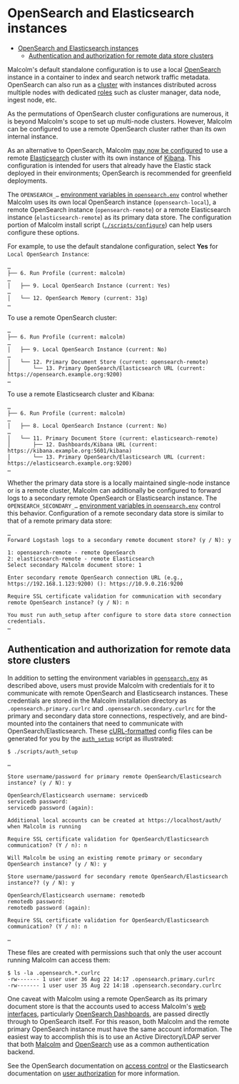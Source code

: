 # <a name="OpenSearchInstance"></a>OpenSearch and Elasticsearch instances

* [OpenSearch and Elasticsearch instances](#OpenSearchInstance)
    - [Authentication and authorization for remote data store clusters](#OpenSearchAuth)

Malcolm's default standalone configuration is to use a local [OpenSearch](https://opensearch.org/) instance in a container to index and search network traffic metadata. OpenSearch can also run as a [cluster](https://opensearch.org/docs/latest/opensearch/cluster/) with instances distributed across multiple nodes with dedicated [roles](https://opensearch.org/docs/latest/opensearch/cluster/#nodes) such as cluster manager, data node, ingest node, etc.

As the permutations of OpenSearch cluster configurations are numerous, it is beyond Malcolm's scope to set up multi-node clusters. However, Malcolm can be configured to use a remote OpenSearch cluster rather than its own internal instance.

As an alternative to OpenSearch, Malcolm [may now be configured](https://github.com/idaholab/Malcolm/issues/258) to use a remote [Elasticsearch](https://www.elastic.co/elasticsearch/) cluster with its own instance of [Kibana](https://www.elastic.co/kibana). This configuration is intended for users that already have the Elastic stack deployed in their environments; OpenSearch is recommended for greenfield deployments.

The `OPENSEARCH_…` [environment variables in `opensearch.env`](malcolm-config.md#MalcolmConfigEnvVars) control whether Malcolm uses its own local OpenSearch instance (`opensearch-local`), a remote OpenSearch instance (`opensearch-remote`) or a remote Elasticsearch instance (`elasticsearch-remote`) as its primary data store. The configuration portion of Malcolm install script ([`./scripts/configure`](malcolm-hedgehog-e2e-iso-install.md#MalcolmConfig)) can help users configure these options.

For example, to use the default standalone configuration, select **Yes** for `Local OpenSearch Instance`:
```
…
├── 6. Run Profile (current: malcolm)
…
│   ├── 9. Local OpenSearch Instance (current: Yes)
…
│   └── 12. OpenSearch Memory (current: 31g)
…
```

To use a remote OpenSearch cluster:

```
…
├── 6. Run Profile (current: malcolm)
…
│   ├── 9. Local OpenSearch Instance (current: No)
…
│   └── 12. Primary Document Store (current: opensearch-remote)
│       └── 13. Primary OpenSearch/Elasticsearch URL (current: https://opensearch.example.org:9200)
…
```

To use a remote Elasticsearch cluster and Kibana:

```
…
├── 6. Run Profile (current: malcolm)
…
│   ├── 8. Local OpenSearch Instance (current: No)
…
│   └── 11. Primary Document Store (current: elasticsearch-remote)
│       ├── 12. Dashboards/Kibana URL (current: https://kibana.example.org:5601/kibana)
│       └── 13. Primary OpenSearch/Elasticsearch URL (current: https://elasticsearch.example.org:9200)
…
```

Whether the primary data store is a locally maintained single-node instance or is a remote cluster, Malcolm can additionally be configured to forward logs to a secondary remote OpenSearch or Elasticsearch instance. The `OPENSEARCH_SECONDARY_…` [environment variables in `opensearch.env`](malcolm-config.md#MalcolmConfigEnvVars) control this behavior. Configuration of a remote secondary data store is similar to that of a remote primary data store:


```
…
Forward Logstash logs to a secondary remote document store? (y / N): y

1: opensearch-remote - remote OpenSearch
2: elasticsearch-remote - remote Elasticsearch
Select secondary Malcolm document store: 1

Enter secondary remote OpenSearch connection URL (e.g., https://192.168.1.123:9200) (): https://10.9.0.216:9200

Require SSL certificate validation for communication with secondary remote OpenSearch instance? (y / N): n

You must run auth_setup after configure to store data store connection credentials.
…
```

## <a name="OpenSearchAuth"></a>Authentication and authorization for remote data store clusters

In addition to setting the environment variables in [`opensearch.env`](malcolm-config.md#MalcolmConfigEnvVars) as described above, users must provide Malcolm with credentials for it to communicate with remote OpenSearch and Elasticsearch instances. These credentials are stored in the Malcolm installation directory as `.opensearch.primary.curlrc` and `.opensearch.secondary.curlrc` for the primary and secondary data store connections, respectively, and are bind-mounted into the containers that need to communicate with OpenSearch/Elasticsearch. These [cURL-formatted](https://everything.curl.dev/cmdline/configfile) config files can be generated for you by the [`auth_setup`](authsetup.md#AuthSetup) script as illustrated:

```
$ ./scripts/auth_setup 

…

Store username/password for primary remote OpenSearch/Elasticsearch instance? (y / N): y

OpenSearch/Elasticsearch username: servicedb 
servicedb password:
servicedb password (again):

Additional local accounts can be created at https://localhost/auth/ when Malcolm is running

Require SSL certificate validation for OpenSearch/Elasticsearch communication? (Y / n): n

Will Malcolm be using an existing remote primary or secondary OpenSearch instance? (y / N): y

Store username/password for secondary remote OpenSearch/Elasticsearch instance?? (y / N): y

OpenSearch/Elasticsearch username: remotedb
remotedb password:
remotedb password (again):

Require SSL certificate validation for OpenSearch/Elasticsearch communication? (Y / n): n

…
```

These files are created with permissions such that only the user account running Malcolm can access them:

```
$ ls -la .opensearch.*.curlrc
-rw------- 1 user user 36 Aug 22 14:17 .opensearch.primary.curlrc
-rw------- 1 user user 35 Aug 22 14:18 .opensearch.secondary.curlrc
```

One caveat with Malcolm using a remote OpenSearch as its primary document store is that the accounts used to access Malcolm's [web interfaces](quickstart.md#UserInterfaceURLs), particularly [OpenSearch Dashboards](dashboards.md#Dashboards), are passed directly through to OpenSearch itself. For this reason, both Malcolm and the remote primary OpenSearch instance must have the same account information. The easiest way to accomplish this is to use an Active Directory/LDAP server that both [Malcolm](authsetup.md#AuthLDAP) and [OpenSearch](https://opensearch.org/docs/latest/security-plugin/configuration/ldap/) use as a common authentication backend.

See the OpenSearch documentation on [access control](https://opensearch.org/docs/latest/security-plugin/access-control/index/) or the Elasticsearch documentation on [user authorization](https://www.elastic.co/guide/en/elasticsearch/reference/current/authorization.html) for more information.
